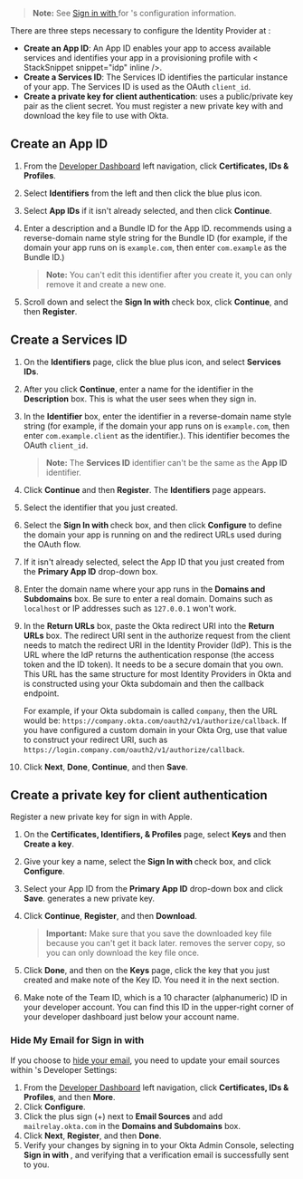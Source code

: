 > **Note:** See [Sign in with <StackSelector snippet="idp" noSelector inline />](https://help.apple.com/developer-account/#/devde676e696) for <StackSelector snippet="idp" noSelector inline />'s configuration information.

There are three steps necessary to configure the Identity Provider at <StackSelector snippet="idp" noSelector inline />:

* **Create an App ID**: An App ID enables your app to access available services and identifies your app in a provisioning profile with < StackSnippet snippet="idp" inline />.
* **Create a Services ID**: The Services ID identifies the particular instance of your app. The Services ID is used as the OAuth `client_id`.
* **Create a private key for client authentication**: <StackSnippet snippet="idp" inline /> uses a public/private key pair as the client secret. You must register a new private key with <StackSnippet snippet="idp" inline /> and download the key file to use with Okta.

## Create an App ID

1. From the [<StackSelector snippet="idp" noSelector inline /> Developer Dashboard](https://developer.apple.com/) left navigation, click **Certificates, IDs & Profiles**.

2. Select **Identifiers** from the left and then click the blue plus icon.

3. Select **App IDs** if it isn't already selected, and then click **Continue**.

4. Enter a description and a Bundle ID for the App ID. <StackSelector snippet="idp" noSelector inline /> recommends using a reverse-domain name style string for the Bundle ID (for example, if the domain your app runs on is `example.com`, then enter `com.example` as the Bundle ID.)

    > **Note:** You can't edit this identifier after you create it, you can only remove it and create a new one.

5. Scroll down and select the **Sign In with <StackSelector snippet="idp" noSelector inline />** check box, click **Continue**, and then **Register**.

## Create a Services ID

1. On the **Identifiers** page, click the blue plus icon, and select **Services IDs**.

2. After you click **Continue**, enter a name for the identifier in the **Description** box. This is what the user sees when they sign in.

3. In the **Identifier** box, enter the identifier in a reverse-domain name style string (for example, if the domain your app runs on is `example.com`, then enter `com.example.client` as the identifier.). This identifier becomes the OAuth `client_id`.

    > **Note:** The **Services ID** identifier can't be the same as the **App ID** identifier.

4. Click **Continue** and then **Register**. The **Identifiers** page appears.

5. Select the identifier that you just created.

6. Select the **Sign In with <StackSelector snippet="idp" noSelector inline />** check box, and then click **Configure** to define the domain your app is running on and the redirect URLs used during the OAuth flow.

7. If it isn't already selected, select the App ID that you just created from the **Primary App ID** drop-down box.

8. Enter the domain name where your app runs in the **Domains and Subdomains** box. Be sure to enter a real domain. Domains such as `localhost` or IP addresses such as `127.0.0.1` won't work.

9. In the **Return URLs** box, paste the Okta redirect URI into the **Return URLs** box. The redirect URI sent in the authorize request from the client needs to match the redirect URI in the Identity Provider (IdP). This is the URL where the IdP returns the authentication response (the access token and the ID token). It needs to be a secure domain that you own. This URL has the same structure for most Identity Providers in Okta and is constructed using your Okta subdomain and then the callback endpoint.

    For example, if your Okta subdomain is called `company`, then the URL would be: `https://company.okta.com/oauth2/v1/authorize/callback`. If you have configured a custom domain in your Okta Org, use that value to construct your redirect URI, such as `https://login.company.com/oauth2/v1/authorize/callback`.

10. Click **Next**, **Done**, **Continue**, and then **Save**.

## Create a private key for client authentication

 Register a new private key for sign in with Apple.

1. On the **Certificates, Identifiers, & Profiles** page, select **Keys** and then **Create a key**.

2. Give your key a name, select the **Sign In with <StackSelector snippet="idp" noSelector inline />** check box, and click **Configure**.

3. Select your App ID from the **Primary App ID** drop-down box and click **Save**. <StackSelector snippet="idp" noSelector inline /> generates a new private key.

4. Click **Continue**, **Register**, and then **Download**.

    > **Important:** Make sure that you save the downloaded key file because you can't get it back later. <StackSelector snippet="idp" noSelector inline /> removes the server copy, so you can only download the key file once.

5. Click **Done**, and then on the **Keys** page, click the key that you just created and make note of the Key ID. You need it in the next section.

6. Make note of the Team ID, which is a 10 character (alphanumeric) ID in your <StackSelector snippet="idp" noSelector inline /> developer account. You can find this ID in the upper-right corner of your <StackSelector snippet="idp" noSelector inline /> developer dashboard just below your account name.

### Hide My Email for Sign in with <StackSelector snippet="idp" noSelector inline />

If you choose to [hide your email](https://support.apple.com/en-us/HT210425), you need to update your email sources within <StackSelector snippet="idp" noSelector inline />'s Developer Settings:

1. From the [<StackSelector snippet="idp" noSelector inline /> Developer Dashboard](https://developer.apple.com/) left navigation, click **Certificates, IDs & Profiles**, and then **More**.
1. Click **Configure**.
1. Click the plus sign (+) next to **Email Sources** and add `mailrelay.okta.com` in the **Domains and Subdomains** box.
1. Click **Next**, **Register**, and then **Done**.
1. Verify your changes by signing in to your Okta Admin Console, selecting **Sign in with <StackSelector snippet="idp" noSelector inline />**, and verifying that a verification email is successfully sent to you.
